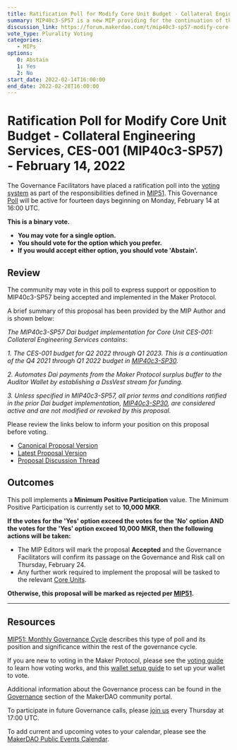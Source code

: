 ```yaml
---
title: Ratification Poll for Modify Core Unit Budget - Collateral Engineering Services, CES-001 (MIP40c3-SP57) - February 14, 2022
summary: MIP40c3-SP57 is a new MIP providing for the continuation of the Dai budget implementation for Core Unit CES-001 - Collateral Engineering Services.
discussion_link: https://forum.makerdao.com/t/mip40c3-sp57-modify-core-unit-budget-collateral-engineering-services-ces-001/12578
vote_type: Plurality Voting
categories:
   - MIPs
options:
   0: Abstain
   1: Yes
   2: No
start_date: 2022-02-14T16:00:00
end_date: 2022-02-28T16:00:00
---
```

# Ratification Poll for Modify Core Unit Budget - Collateral Engineering Services, CES-001 (MIP40c3-SP57) - February 14, 2022

The Governance Facilitators have placed a ratification poll into the [voting system](https://vote.makerdao.com/polling) as part of the responsibilities defined in [MIP51](https://mips.makerdao.com/mips/details/MIP51). This Governance [Poll](https://community-development.makerdao.com/en/learn/governance/on-chain-gov) will be active for fourteen days beginning on Monday, February 14 at 16:00 UTC.

**This is a binary vote.** 
- **You may vote for a single option.** 
- **You should vote for the option which you prefer.**
- **If you would accept either option, you should vote 'Abstain'.**

## Review

The community may vote in this poll to express support or opposition to MIP40c3-SP57 being accepted and implemented in the Maker Protocol.

A brief summary of this proposal has been provided by the MIP Author and is shown below:

*The MIP40c3-SP57 Dai budget implementation for Core Unit CES-001: Collateral Engineering Services contains:*

*1. The CES-001 budget for Q2 2022 through Q1 2023. This is a continuation of the Q4 2021 through Q1 2022 budget in [MIP40c3-SP30](https://mips.makerdao.com/mips/details/MIP40c3SP30).*

*2. Automates Dai payments from the Maker Protocol surplus buffer to the Auditor Wallet by establishing a DssVest stream for funding.*

*3. Unless specified in MIP40c3-SP57, all prior terms and conditions ratified in the prior Dai budget implementation, [MIP40c3-SP30](https://mips.makerdao.com/mips/details/MIP40c3SP30), are considered active and are not modified or revoked by this proposal.*

Please review the links below to inform your position on this proposal before voting.
* [Canonical Proposal Version](https://github.com/makerdao/mips/blob/02fa322deac6cd38a48336f54ac475c2ef37b4b0/MIP40/MIP40c3-Subproposals/MIP40c3-SP57.md)
* [Latest Proposal Version](https://mips.makerdao.com/mips/details/MIP40c3SP57)
* [Proposal Discussion Thread](https://forum.makerdao.com/t/mip40c3-sp57-modify-core-unit-budget-collateral-engineering-services-ces-001/12578)

## Outcomes

This poll implements a **Minimum Positive Participation** value. The Minimum Positive Participation is currently set to **10,000 MKR**.

**If the votes for the 'Yes' option exceed the votes for the 'No' option AND the votes for the 'Yes' option exceed 10,000 MKR, then the following actions will be taken:**
* The MIP Editors will mark the proposal **Accepted** and the Governance Facilitators will confirm its passage on the Governance and Risk call on Thursday, February 24. 
* Any further work required to implement the proposal will be tasked to the relevant [Core Units](https://mips.makerdao.com/mips/details/MIP38#mip38c2-core-unit-state).

**Otherwise, this proposal will be marked as rejected per [MIP51](https://mips.makerdao.com/mips/details/MIP51#mip51c2-ratification-poll).**

---

## Resources

[MIP51: Monthly Governance Cycle](https://mips.makerdao.com/mips/details/MIP51) describes this type of poll and its position and significance within the rest of the governance cycle.

If you are new to voting in the Maker Protocol, please see the [voting guide](https://community-development.makerdao.com/en/learn/governance/how-voting-works/) to learn how voting works, and this [wallet setup guide](https://community-development.makerdao.com/en/learn/governance/voting-setup/) to set up your wallet to vote.

Additional information about the Governance process can be found in the [Governance](https://community-development.makerdao.com/en/learn/governance) section of the MakerDAO community portal.

To participate in future Governance calls, please [join us](https://github.com/makerdao/community/tree/master/governance/governance-and-risk-meetings) every Thursday at 17:00 UTC.

To add current and upcoming votes to your calendar, please see the [MakerDAO Public Events Calendar](https://calendar.google.com/calendar/embed?src=makerdao.com_3efhm2ghipksegl009ktniomdk%40group.calendar.google.com&ctz=UTC&mode=week&showCalendars=0&showPrint=0).
